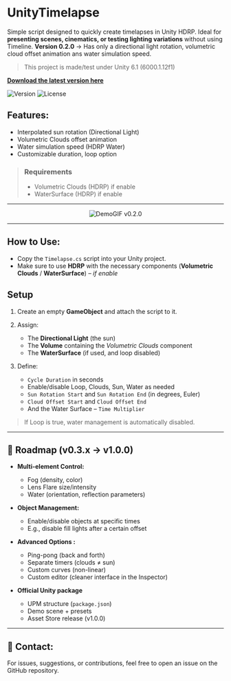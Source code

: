 # UnityTimelapse

Simple script designed to quickly create timelapses in Unity HDRP. Ideal for **presenting scenes, cinematics, or testing lighting variations** without using Timeline. **Version 0.2.0** -> Has only a directional light rotation, volumetric cloud offset animation ans water simulation speed.

> This project is made/test under Unity 6.1 (6000.1.12f1)

[**Download the latest version here**](Runtime/Timelapse.cs)

![Version](https://img.shields.io/badge/version-v0.2.0-blue)
![License](https://img.shields.io/github/license/cfrBernard/UnityTimelapse)

## Features:
- Interpolated sun rotation (Directional Light)
- Volumetric Clouds offset animation
- Water simulation speed (HDRP Water)
- Customizable duration, loop option

> ### Requirements
> - Volumetric Clouds (HDRP) if enable
> - WaterSurface (HDRP) if enable

---

<p align="center">
  <img src="Assets/Demo/DemoGif_v0.2.0.gif" alt="DemoGIF v0.2.0" />
</p>

---

## How to Use:

- Copy the `Timelapse.cs` script into your Unity project.
- Make sure to use **HDRP** with the necessary components (**Volumetric Clouds** / **WaterSurface**) – *if enable*

## Setup

1. Create an empty **GameObject** and attach the script to it.
2. Assign:
    - The **Directional Light** (the sun)
    - The **Volume** containing the *Volumetric Clouds* component
    - The **WaterSurface** (if used, and loop disabled)

3. Define:
    - `Cycle Duration` in seconds
    - Enable/disable Loop, Clouds, Sun, Water as needed
    - `Sun Rotation Start` and `Sun Rotation End` (in degrees, Euler)
    - `Cloud Offset Start` and `Cloud Offset End`
    - And the Water Surface – `Time Multiplier`


> If Loop is true, water management is automatically disabled.

---

## 🔮 Roadmap (v0.3.x → v1.0.0)

- **Multi-element Control:**
    - Fog (density, color)
    - Lens Flare size/intensity
    - Water (orientation, reflection parameters)

- **Object Management:**
    - Enable/disable objects at specific times
    - E.g., disable fill lights after a certain offset

- **Advanced Options :**
    - Ping-pong (back and forth)
    - Separate timers (clouds ≠ sun)
    - Custom curves (non-linear)
    - Custom editor (cleaner interface in the Inspector)

- **Official Unity package**
    - UPM structure (`package.json`)
    - Demo scene + presets
    - Asset Store release (v1.0.0)

---

## 🤝 Contact:
For issues, suggestions, or contributions, feel free to open an issue on the GitHub repository.
